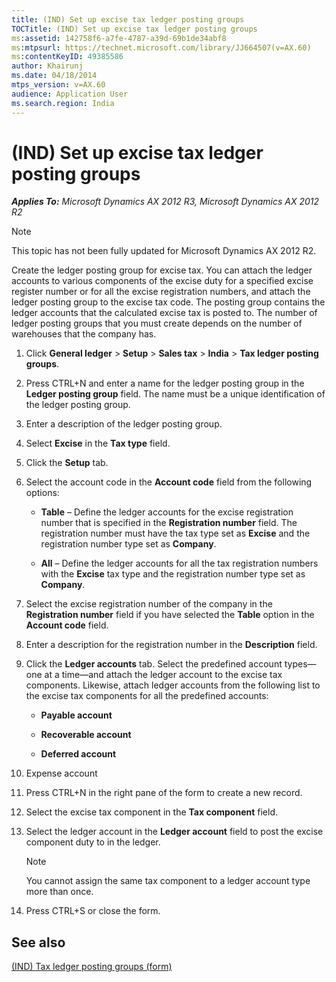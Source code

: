 ```yaml
---
title: (IND) Set up excise tax ledger posting groups
TOCTitle: (IND) Set up excise tax ledger posting groups
ms:assetid: 142758f6-a7fe-4787-a39d-69b1de34abf8
ms:mtpsurl: https://technet.microsoft.com/library/JJ664507(v=AX.60)
ms:contentKeyID: 49385586
author: Khairunj
ms.date: 04/18/2014
mtps_version: v=AX.60
audience: Application User
ms.search.region: India
---
```


# (IND) Set up excise tax ledger posting groups 


_**Applies To:** Microsoft Dynamics AX 2012 R3, Microsoft Dynamics AX 2012 R2_


> [!NOTE]
> <P>This topic has not been fully updated for Microsoft Dynamics AX 2012 R2.</P>



Create the ledger posting group for excise tax. You can attach the ledger accounts to various components of the excise duty for a specified excise register number or for all the excise registration numbers, and attach the ledger posting group to the excise tax code. The posting group contains the ledger accounts that the calculated excise tax is posted to. The number of ledger posting groups that you must create depends on the number of warehouses that the company has.

1.  Click **General ledger** \> **Setup** \> **Sales tax** \> **India** \> **Tax ledger posting groups**.

2.  Press CTRL+N and enter a name for the ledger posting group in the **Ledger posting group** field. The name must be a unique identification of the ledger posting group.

3.  Enter a description of the ledger posting group.

4.  Select **Excise** in the **Tax type** field.

5.  Click the **Setup** tab.

6.  Select the account code in the **Account code** field from the following options:
    
      - **Table** – Define the ledger accounts for the excise registration number that is specified in the **Registration number** field. The registration number must have the tax type set as **Excise** and the registration number type set as **Company**.
    
      - **All** – Define the ledger accounts for all the tax registration numbers with the **Excise** tax type and the registration number type set as **Company**.

7.  Select the excise registration number of the company in the **Registration number** field if you have selected the **Table** option in the **Account code** field.

8.  Enter a description for the registration number in the **Description** field.

9.  Click the **Ledger accounts** tab. Select the predefined account types—one at a time—and attach the ledger account to the excise tax components. Likewise, attach ledger accounts from the following list to the excise tax components for all the predefined accounts:
    
      - **Payable account**
    
      - **Recoverable account**
    
      - **Deferred account**

10. Expense account

11. Press CTRL+N in the right pane of the form to create a new record.

12. Select the excise tax component in the **Tax component** field.

13. Select the ledger account in the **Ledger account** field to post the excise component duty to in the ledger.
    

    > [!NOTE]
    > <P>You cannot assign the same tax component to a ledger account type more than once.</P>



14. Press CTRL+S or close the form.

## See also

[(IND) Tax ledger posting groups (form)](https://technet.microsoft.com/library/jj664546\(v=ax.60\))

  



